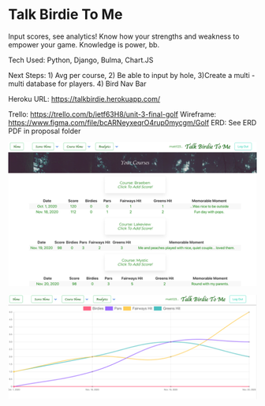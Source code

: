# Talk Birdie To Me

Input scores, see analytics! Know how your strengths and weakness to empower your game. Knowledge is power, bb.

Tech Used: Python, Django, Bulma, Chart.JS 

Next Steps: 1) Avg per course, 2) Be able to input by hole, 3)Create a multi - multi database for players. 4) Bird Nav Bar

Heroku URL:
https://talkbirdie.herokuapp.com/



Trello: https://trello.com/b/ietf63H8/unit-3-final-golf
Wireframe: https://www.figma.com/file/bcARNeyxeqrO4rup0mycgm/Golf
ERD: See ERD PDF in proposal folder


![Image of Yaktocat](https://github.com/mattdhol/Talk-Birdie-To-Me/blob/master/golfapp/static/css/public/coursehome.png)

![Image of Yaktocat](https://github.com/mattdhol/Talk-Birdie-To-Me/blob/master/golfapp/static/css/public/graphmd.png)

